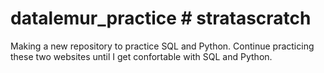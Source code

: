 # datalemur_practice # stratascratch

Making a new repository to practice SQL and Python. 
Continue practicing these two websites until I get confortable with SQL and Python. 
